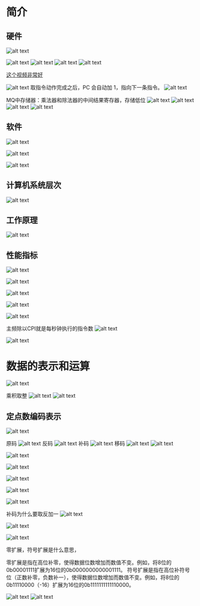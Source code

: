 

# 简介


## 硬件
![alt text](image.png)

![alt text](image-1.png)
![alt text](image-2.png)
![alt text](image-3.png)
![alt text](image-4.png)

[这个视频非常好](https://www.bilibili.com/video/BV1ps4y1d73V?t=1114.5&p=5)

![alt text](image-5.png)
取指令动作完成之后，PC 会自动加 1，指向下一条指令。
![alt text](image-6.png)

MQ中存储器：乘法器和除法器的中间结果寄存器，存储低位
![alt text](image-7.png)
![alt text](image-8.png)
![alt text](image-9.png)
![alt text](image-11.png)


## 软件
![alt text](image-12.png)



![alt text](image-13.png)




![alt text](image-10.png)


## 计算机系统层次

![alt text](image-14.png)


## 工作原理

![alt text](image-15.png)


## 性能指标

![alt text](image-16.png)

![alt text](image-18.png)

![alt text](image-20.png)

![alt text](image-21.png)

![alt text](image-22.png)

主频除以CPI就是每秒钟执行的指令数
![alt text](image-23.png)

![alt text](image-24.png)


# 数据的表示和运算

![alt text](image-25.png)

乘积取整
![alt text](image-26.png)
![alt text](image-28.png)


## 定点数编码表示

![alt text](image-29.png)

原码
![alt text](image-30.png)
反码
![alt text](image-31.png)
补码
![alt text](image-32.png)
移码
![alt text](image-33.png)
![alt text](image-34.png)

![alt text](image-35.png)

![alt text](image-36.png)

![alt text](image-37.png)

![alt text](image-38.png)

![alt text](image-39.png)

补码为什么要取反加一
![alt text](image-40.png)

![alt text](image-41.png)

![alt text](image-42.png)

零扩展，符号扩展是什么意思，

零扩展是指在高位补零，使得数据位数增加而数值不变。例如，将8位的0b00001111扩展为16位的0b0000000000001111。
符号扩展是指在高位补符号位（正数补零，负数补一），使得数据位数增加而数值不变。例如，将8位的0b11110000（-16）扩展为16位的0b1111111111110000。

![alt text](image-43.png)
![alt text](image-44.png)




























































